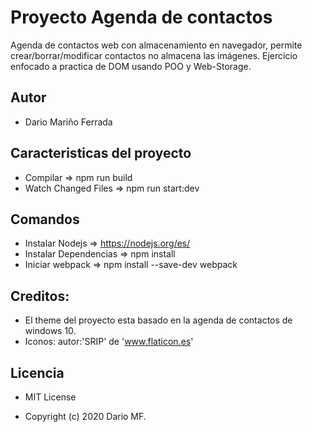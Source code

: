 # Proyecto Agenda de contactos
Agenda de contactos web con almacenamiento en navegador, permite crear/borrar/modificar contactos no almacena las imágenes.
Ejercicio enfocado a practica de DOM usando POO y Web-Storage. 

## Autor
- Dario Mariño Ferrada



## Caracteristicas del proyecto
- Compilar               => npm run build
- Watch Changed Files    => npm run start:dev

## Comandos
- Instalar Nodejs        => https://nodejs.org/es/
- Instalar Dependencias  => npm install
- Iniciar webpack        => npm install --save-dev webpack

## Creditos: 
- El theme del proyecto esta basado en la agenda de contactos de windows 10.
- Iconos: autor:'SRIP' de 'www.flaticon.es'

## Licencia
- MIT License

- Copyright (c) 2020 Dario MF.